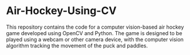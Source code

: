 # Air-Hockey-Using-CV
This repository contains the code for a computer vision-based air hockey game developed using OpenCV and Python. The game is designed to be played using a webcam or other camera device, with the computer vision algorithm tracking the movement of the puck and paddles.

